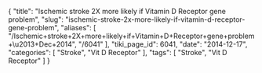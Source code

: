 {
    "title": "Ischemic stroke 2X more likely if Vitamin D Receptor gene problem",
    "slug": "ischemic-stroke-2x-more-likely-if-vitamin-d-receptor-gene-problem",
    "aliases": [
        "/Ischemic+stroke+2X+more+likely+if+Vitamin+D+Receptor+gene+problem+\u2013+Dec+2014",
        "/6041"
    ],
    "tiki_page_id": 6041,
    "date": "2014-12-17",
    "categories": [
        "Stroke",
        "Vit D Receptor"
    ],
    "tags": [
        "Stroke",
        "Vit D Receptor"
    ]
}